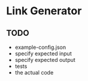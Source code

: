 # Link Generator
## TODO 
- example-config.json
- specify expected input
- specify expected output
- tests
- the actual code
